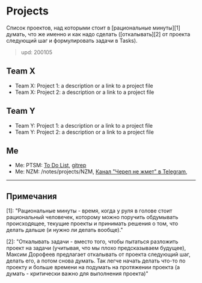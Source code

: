 # Projects

Список проектов, над которыми стоит в [рациональные минуты][1] думать, что же именно и как надо сделать ([откалывать][2] от проекта следующий шаг и формулировать задачи в Tasks).

> upd: 200105

## Team X

- Team X: Project 1: a description or a link to a project file
- Team X: Project 2: a description or a link to a project file

## Team Y

- Team Y: Project 1: a description or a link to a project file
- Team Y: Project 2: a description or a link to a project file

## Me

- Me: PTSM: [To Do List](projects/PTSM_Todo.md), [gitrep](https://github.com/medotkato/ptsm)
- Me: NZM: /notes/projects/NZM, [Канал "Череп не жмет" в Telegram](https://t.me/nezhmet),

---

## Примечания

[1]: "Рациональные минуты - время, когда у руля в голове стоит рациональный человечек, которому можно поручить обдумывать происходящее, текущие проекты и принимать решения о том, что делать дальше (и нужно ли делать вообще)."

[2]: "Откалывать задачи - вместо того, чтобы пытаться разложить проект на задачи (учитывая, что мы плохо предсказываем будущее), Максим Дорофеев предлагает откалывать от проекта следующий шаг, делать его, а потом снова думать. Так легче начать делать что-то по проекту и больше времени на подумать на протяжении проекта (а думать - критически важно для выполнения проекта)"
